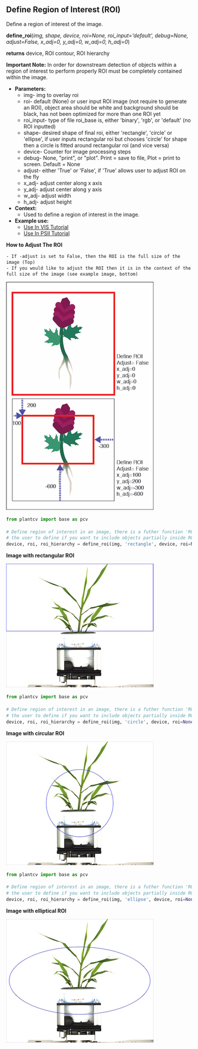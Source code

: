 ## Define Region of Interest (ROI)

Define a region of interest of the image.

**define_roi**(*img, shape, device, roi=None, roi_input='default', debug=None, adjust=False, x_adj=0, y_adj=0, w_adj=0, h_adj=0*)

**returns** device, ROI contour, ROI hierarchy

**Important Note:** In order for downstream detection of objects within a region of interest to 
perform properly ROI must be completely contained within the image.

- **Parameters:**
    - img- img to overlay roi
    - roi- default (None) or user input ROI image (not require to generate an ROI), object area should be white and background should be black, has not been optimized for more than one ROI yet
    - roi_input- type of file roi_base is, either 'binary', 'rgb', or 'default' (no ROI inputted)
    - shape- desired shape of final roi, either 'rectangle', 'circle' or 'ellipse', if  user inputs rectangular roi but chooses 'circle' for shape then a circle is fitted around rectangular roi (and vice versa)
    - device- Counter for image processing steps
    - debug- None, "print", or "plot". Print = save to file, Plot = print to screen. Default = None 
    - adjust- either 'True' or 'False', if 'True' allows user to adjust ROI on the fly
    - x_adj- adjust center along x axis
    - y_adj- adjust center along y axis
    - w_adj- adjust width
    - h_adj- adjust height
- **Context:**
    - Used to define a region of interest in the image.
- **Example use:**
    - [Use In VIS Tutorial](vis_tutorial.md)
    - [Use In PSII Tutorial](psII_tutorial.md) 
    

**How to Adjust The ROI**      

    - If -adjust is set to False, then the ROI is the full size of the image (Top)
    - If you would like to adjust the ROI then it is in the context of the full size of the image (see example image, bottom)  
        
![Screenshot](img/documentation_images/define_roi/ROI.jpg)  


```python
from plantcv import base as pcv

# Define region of interest in an image, there is a futher function 'ROI Objects' that allows 
# the user to define if you want to include objects partially inside ROI or if you want to do cut objects to ROI.
device, roi, roi_hierarchy = define_roi(img, 'rectangle', device, roi=None, roi_input='default', debug="print", adjust=True, x_adj=0, y_adj=0, w_adj=0, h_adj=-925)
```

**Image with rectangular ROI**

![Screenshot](img/documentation_images/define_roi/rectangle_roi.jpg)

```python
from plantcv import base as pcv

# Define region of interest in an image, there is a futher function 'ROI Objects' that allows 
# the user to define if you want to include objects partially inside ROI or if you want to do cut objects to ROI.
device, roi, roi_hierarchy = define_roi(img, 'circle', device, roi=None, roi_input='default', debug="print", adjust=True, x_adj=0, y_adj=0, w_adj=0, h_adj=-925)
```

**Image with circular ROI**

![Screenshot](img/documentation_images/define_roi/circle_roi.jpg)

```python
from plantcv import base as pcv

# Define region of interest in an image, there is a futher function 'ROI Objects' that allows
# the user to define if you want to include objects partially inside ROI or if you want to do cut objects to ROI.
device, roi, roi_hierarchy = define_roi(img, 'ellipse', device, roi=None, roi_input='default', debug="print", adjust=True, x_adj=0, y_adj=0, w_adj=0, h_adj=-925)
```

**Image with elliptical ROI**

![Screenshot](img/documentation_images/define_roi/ellipse_roi.jpg)
